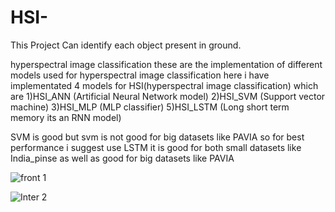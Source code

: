 # HSI-
This Project Can identify each object present in ground.
 
 
hyperspectral image classification
these are the implementation of different models used for hyperspectral image classification 
here i have implementated 4 models for HSI(hyperspectral image classification) which are 
1)HSI_ANN (Artificial Neural Network model)
2)HSI_SVM (Support vector machine)
3)HSI_MLP (MLP classifier)
5)HSI_LSTM (Long short term memory its an RNN model)

SVM is good but svm is not good for big datasets like PAVIA 
so for best performance i suggest use LSTM it is good for both small datasets like India_pinse as well as good for big datasets like PAVIA 

![front 1](https://user-images.githubusercontent.com/61201056/93494254-73810780-f92a-11ea-9156-fce2bbeae545.png)


![Inter 2](https://user-images.githubusercontent.com/61201056/93494284-7b40ac00-f92a-11ea-97f8-d5de9862c8bd.png)
